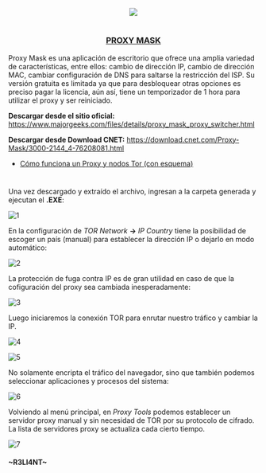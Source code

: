 <p align="center">
  <a href="https://github.com/DenverCoder1/readme-typing-svg"><img src="https://readme-typing-svg.herokuapp.com?font=Fira+Code&pause=1000&color=13F700&width=320&lines=Proxy+Mask+para+Windows"></a>
</p>

<h1 align="center"></h1>

<h3 align="center"><ins>PROXY MASK</ins></h3>

Proxy Mask es una aplicación de escritorio que ofrece una amplia variedad de características, entre ellos: cambio de dirección IP, cambio de dirección MAC, cambiar configuración de DNS para saltarse la restricción del ISP. Su versión gratuita es limitada ya que para desbloquear otras opciones es preciso pagar la licencia, aún así, tiene un temporizador de 1 hora para utilizar el proxy y ser reiniciado.

**Descargar desde el sitio oficial:** https://www.majorgeeks.com/files/details/proxy_mask_proxy_switcher.html

**Descargar desde Download CNET:** https://download.cnet.com/Proxy-Mask/3000-2144_4-76208081.html

- <a href="https://github.com/R3LI4NT/articulos/blob/main/Seguridad/Anonimato/GNU-Linux/proxychains_tor.md">Cómo funciona un Proxy y nodos Tor (con esquema)</a>

<h1 align="center"></h1>

Una vez descargado y extraído el archivo, ingresan a la carpeta generada y ejecutan el **.EXE**:

![1](https://user-images.githubusercontent.com/75953873/187048906-16b4b437-9c59-472a-b4cd-2be8735ee364.png)

En la configuración de *TOR Network* **->** *IP Country* tiene la posibilidad de escoger un país (manual) para establecer la dirección IP o dejarlo en modo automático:

![2](https://user-images.githubusercontent.com/75953873/187049102-73813bf0-f8f4-47d1-aec5-2b1c4a38d99c.png)

La protección de fuga contra IP es de gran utilidad en caso de que la cofiguración del proxy sea cambiada inesperadamente:

![3](https://user-images.githubusercontent.com/75953873/187049200-e272dac8-ec04-4d99-af43-dedc6026be06.png)

Luego iniciaremos la conexión TOR para enrutar nuestro tráfico y cambiar la IP.

![4](https://user-images.githubusercontent.com/75953873/187049282-44ca7e1f-1d06-4ecc-9d91-d01c48a7c999.png)

![5](https://user-images.githubusercontent.com/75953873/187049395-6d9e07f6-0c67-48cc-9bca-5d01539c2890.png)

No solamente encripta el tráfico del navegador, sino que también podemos seleccionar aplicaciones y procesos del sistema:

![6](https://user-images.githubusercontent.com/75953873/187049443-47f18e8a-5507-4c87-bf20-88a8b66218d1.png)

Volviendo al menú principal, en *Proxy Tools* podemos establecer un servidor proxy manual y sin necesidad de TOR por su protocolo de cifrado. La lista de servidores proxy se actualiza cada cierto tiempo.

![7](https://user-images.githubusercontent.com/75953873/187049808-3669a66b-d9c2-4c0f-80f8-0ff57419768e.png)



#### ~R3LI4NT~
